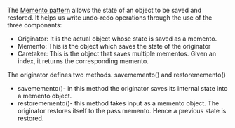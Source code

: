 The [Memento pattern](https://en.wikipedia.org/wiki/Memento_pattern) allows the state of an object to be saved and restored. It helps us write undo-redo operations through the use of the three componants: 

* Originator: It is the actual object whose state is saved as a memento. 
* Memento: This is the object which saves the state of the originator
* Caretaker: This is the object that saves multiple mementos. Given an index, it returns the corresponding memento. 

The originator defines two methods. savememento() and restorememento()

* savememento()- in this method the originator saves its internal state into a memento object.
* restorememento()- this method takes input as a memento object. The originator restores itself to the pass memento.  Hence a previous state is restored.